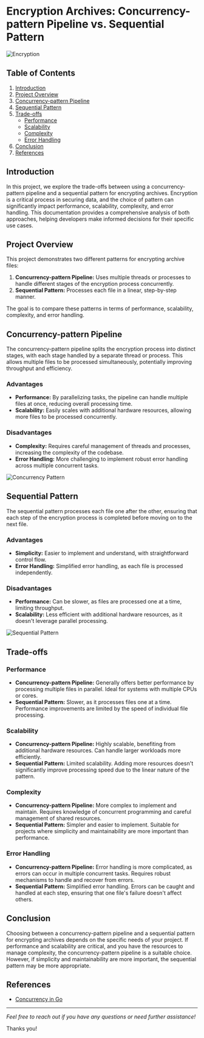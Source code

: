 # Encryption Archives: Concurrency-pattern Pipeline vs. Sequential Pattern

![Encryption](https://your-image-link-here.com/encryption-image.jpg)

## Table of Contents
1. [Introduction](#introduction)
2. [Project Overview](#project-overview)
3. [Concurrency-pattern Pipeline](#concurrency-pattern-pipeline)
4. [Sequential Pattern](#sequential-pattern)
5. [Trade-offs](#trade-offs)
    - [Performance](#performance)
    - [Scalability](#scalability)
    - [Complexity](#complexity)
    - [Error Handling](#error-handling)
6. [Conclusion](#conclusion)
7. [References](#references)

## Introduction
In this project, we explore the trade-offs between using a concurrency-pattern pipeline and a sequential pattern for encrypting archives. Encryption is a critical process in securing data, and the choice of pattern can significantly impact performance, scalability, complexity, and error handling. This documentation provides a comprehensive analysis of both approaches, helping developers make informed decisions for their specific use cases.

## Project Overview
This project demonstrates two different patterns for encrypting archive files:
1. **Concurrency-pattern Pipeline:** Uses multiple threads or processes to handle different stages of the encryption process concurrently.
2. **Sequential Pattern:** Processes each file in a linear, step-by-step manner.

The goal is to compare these patterns in terms of performance, scalability, complexity, and error handling.

## Concurrency-pattern Pipeline
The concurrency-pattern pipeline splits the encryption process into distinct stages, with each stage handled by a separate thread or process. This allows multiple files to be processed simultaneously, potentially improving throughput and efficiency.

### Advantages
- **Performance:** By parallelizing tasks, the pipeline can handle multiple files at once, reducing overall processing time.
- **Scalability:** Easily scales with additional hardware resources, allowing more files to be processed concurrently.

### Disadvantages
- **Complexity:** Requires careful management of threads and processes, increasing the complexity of the codebase.
- **Error Handling:** More challenging to implement robust error handling across multiple concurrent tasks.

![Concurrency Pattern](https://firebasestorage.googleapis.com/v0/b/personal-website-1d263.appspot.com/o/project-pict%2Fconcurrent.png?alt=media&token=f802c366-678f-456b-a6de-d2fa5f03868a)

## Sequential Pattern
The sequential pattern processes each file one after the other, ensuring that each step of the encryption process is completed before moving on to the next file.

### Advantages
- **Simplicity:** Easier to implement and understand, with straightforward control flow.
- **Error Handling:** Simplified error handling, as each file is processed independently.

### Disadvantages
- **Performance:** Can be slower, as files are processed one at a time, limiting throughput.
- **Scalability:** Less efficient with additional hardware resources, as it doesn't leverage parallel processing.

![Sequential Pattern](https://firebasestorage.googleapis.com/v0/b/personal-website-1d263.appspot.com/o/project-pict%2Fsequential.png?alt=media&token=ef8fa12b-5df8-45c2-9db4-2eb3bc30e31a)

## Trade-offs

### Performance
- **Concurrency-pattern Pipeline:** Generally offers better performance by processing multiple files in parallel. Ideal for systems with multiple CPUs or cores.
- **Sequential Pattern:** Slower, as it processes files one at a time. Performance improvements are limited by the speed of individual file processing.

### Scalability
- **Concurrency-pattern Pipeline:** Highly scalable, benefiting from additional hardware resources. Can handle larger workloads more efficiently.
- **Sequential Pattern:** Limited scalability. Adding more resources doesn't significantly improve processing speed due to the linear nature of the pattern.

### Complexity
- **Concurrency-pattern Pipeline:** More complex to implement and maintain. Requires knowledge of concurrent programming and careful management of shared resources.
- **Sequential Pattern:** Simpler and easier to implement. Suitable for projects where simplicity and maintainability are more important than performance.

### Error Handling
- **Concurrency-pattern Pipeline:** Error handling is more complicated, as errors can occur in multiple concurrent tasks. Requires robust mechanisms to handle and recover from errors.
- **Sequential Pattern:** Simplified error handling. Errors can be caught and handled at each step, ensuring that one file's failure doesn't affect others.

## Conclusion
Choosing between a concurrency-pattern pipeline and a sequential pattern for encrypting archives depends on the specific needs of your project. If performance and scalability are critical, and you have the resources to manage complexity, the concurrency-pattern pipeline is a suitable choice. However, if simplicity and maintainability are more important, the sequential pattern may be more appropriate.

## References
- [Concurrency in Go](https://go.dev/blog/pipelines)

---

*Feel free to reach out if you have any questions or need further assistance!*

Thanks you!
